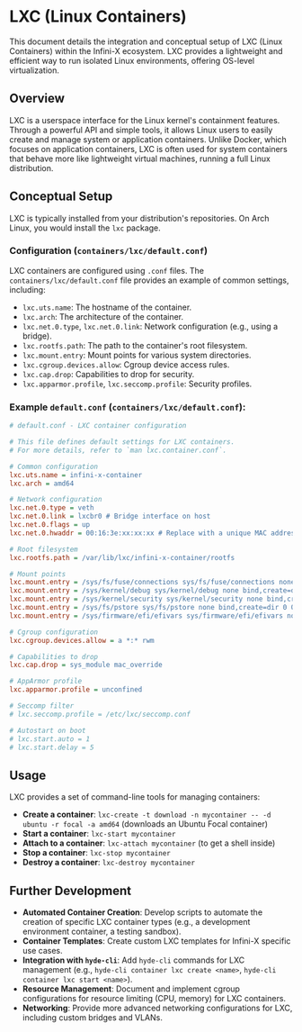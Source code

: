 
# LXC (Linux Containers)

This document details the integration and conceptual setup of LXC (Linux Containers) within the Infini-X ecosystem. LXC provides a lightweight and efficient way to run isolated Linux environments, offering OS-level virtualization.

## Overview

LXC is a userspace interface for the Linux kernel's containment features. Through a powerful API and simple tools, it allows Linux users to easily create and manage system or application containers. Unlike Docker, which focuses on application containers, LXC is often used for system containers that behave more like lightweight virtual machines, running a full Linux distribution.

## Conceptual Setup

LXC is typically installed from your distribution's repositories. On Arch Linux, you would install the `lxc` package.

### Configuration (`containers/lxc/default.conf`)

LXC containers are configured using `.conf` files. The `containers/lxc/default.conf` file provides an example of common settings, including:

-   `lxc.uts.name`: The hostname of the container.
-   `lxc.arch`: The architecture of the container.
-   `lxc.net.0.type`, `lxc.net.0.link`: Network configuration (e.g., using a bridge).
-   `lxc.rootfs.path`: The path to the container's root filesystem.
-   `lxc.mount.entry`: Mount points for various system directories.
-   `lxc.cgroup.devices.allow`: Cgroup device access rules.
-   `lxc.cap.drop`: Capabilities to drop for security.
-   `lxc.apparmor.profile`, `lxc.seccomp.profile`: Security profiles.

### Example `default.conf` (`containers/lxc/default.conf`):

```ini
# default.conf - LXC container configuration

# This file defines default settings for LXC containers.
# For more details, refer to `man lxc.container.conf`.

# Common configuration
lxc.uts.name = infini-x-container
lxc.arch = amd64

# Network configuration
lxc.net.0.type = veth
lxc.net.0.link = lxcbr0 # Bridge interface on host
lxc.net.0.flags = up
lxc.net.0.hwaddr = 00:16:3e:xx:xx:xx # Replace with a unique MAC address

# Root filesystem
lxc.rootfs.path = /var/lib/lxc/infini-x-container/rootfs

# Mount points
lxc.mount.entry = /sys/fs/fuse/connections sys/fs/fuse/connections none bind,create=dir 0 0
lxc.mount.entry = /sys/kernel/debug sys/kernel/debug none bind,create=dir 0 0
lxc.mount.entry = /sys/kernel/security sys/kernel/security none bind,create=dir 0 0
lxc.mount.entry = /sys/fs/pstore sys/fs/pstore none bind,create=dir 0 0
lxc.mount.entry = /sys/firmware/efi/efivars sys/firmware/efi/efivars none bind,create=dir 0 0

# Cgroup configuration
lxc.cgroup.devices.allow = a *:* rwm

# Capabilities to drop
lxc.cap.drop = sys_module mac_override

# AppArmor profile
lxc.apparmor.profile = unconfined

# Seccomp filter
# lxc.seccomp.profile = /etc/lxc/seccomp.conf

# Autostart on boot
# lxc.start.auto = 1
# lxc.start.delay = 5
```

## Usage

LXC provides a set of command-line tools for managing containers:

-   **Create a container**: `lxc-create -t download -n mycontainer -- -d ubuntu -r focal -a amd64` (downloads an Ubuntu Focal container)
-   **Start a container**: `lxc-start mycontainer`
-   **Attach to a container**: `lxc-attach mycontainer` (to get a shell inside)
-   **Stop a container**: `lxc-stop mycontainer`
-   **Destroy a container**: `lxc-destroy mycontainer`

## Further Development

-   **Automated Container Creation**: Develop scripts to automate the creation of specific LXC container types (e.g., a development environment container, a testing sandbox).
-   **Container Templates**: Create custom LXC templates for Infini-X specific use cases.
-   **Integration with `hyde-cli`**: Add `hyde-cli` commands for LXC management (e.g., `hyde-cli container lxc create <name>`, `hyde-cli container lxc start <name>`).
-   **Resource Management**: Document and implement cgroup configurations for resource limiting (CPU, memory) for LXC containers.
-   **Networking**: Provide more advanced networking configurations for LXC, including custom bridges and VLANs.
